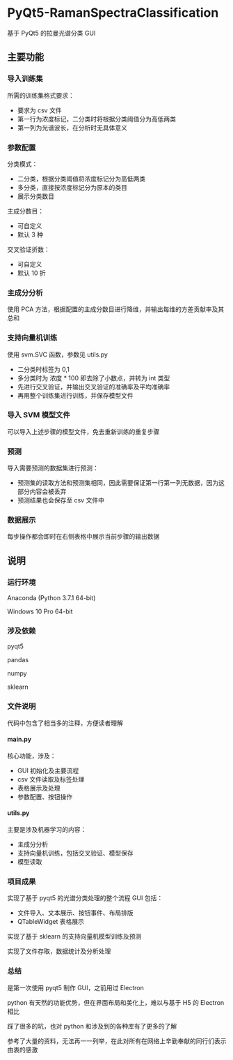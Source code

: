 # PyQt5-RamanSpectraClassification

基于 PyQt5 的拉曼光谱分类 GUI

## 主要功能

### 导入训练集

所需的训练集格式要求：

* 要求为 csv 文件
* 第一行为浓度标记，二分类时将根据分类阈值分为高低两类
* 第一列为光谱波长，在分析时无具体意义

### 参数配置

分类模式：

* 二分类，根据分类阈值将浓度标记分为高低两类
* 多分类，直接按浓度标记分为原本的类目
* 展示分类数目

主成分数目：

* 可自定义
* 默认 3 种

交叉验证折数：

* 可自定义
* 默认 10 折

### 主成分分析

使用 PCA 方法，根据配置的主成分数目进行降维，并输出每维的方差贡献率及其总和

### 支持向量机训练

使用 svm.SVC 函数，参数见 utils.py

* 二分类时标签为 0,1
* 多分类时为 浓度 * 100 即去除了小数点，并转为 int 类型
* 先进行交叉验证，并输出交叉验证的准确率及平均准确率
* 再用整个训练集进行训练，并保存模型文件

### 导入 SVM 模型文件

可以导入上述步骤的模型文件，免去重新训练的重复步骤

### 预测

导入需要预测的数据集进行预测：

* 预测集的读取方法和预测集相同，因此需要保证第一行第一列无数据，因为这部分内容会被丢弃
* 预测结果也会保存至 csv 文件中

### 数据展示

每步操作都会即时在右侧表格中展示当前步骤的输出数据

## 说明

### 运行环境

Anaconda (Python 3.7.1 64-bit)

Windows 10 Pro 64-bit

### 涉及依赖

pyqt5

pandas

numpy

sklearn

### 文件说明

代码中包含了相当多的注释，方便读者理解

#### main.py

核心功能，涉及：

* GUI 初始化及主要流程
* csv 文件读取及标签处理
* 表格展示及处理
* 参数配置、按钮操作

#### utils.py

主要是涉及机器学习的内容：

* 主成分分析
* 支持向量机训练，包括交叉验证、模型保存
* 模型读取

### 项目成果

实现了基于 pyqt5 的光谱分类处理的整个流程 GUI 包括：

* 文件导入、文本展示、按钮事件、布局排版
* QTableWidget 表格展示

实现了基于 sklearn 的支持向量机模型训练及预测

实现了文件存取，数据统计及分析处理

### 总结

是第一次使用 pyqt5 制作 GUI，之前用过 Electron

python 有天然的功能优势，但在界面布局和美化上，难以与基于 H5 的 Electron 相比

踩了很多的坑，也对 python 和涉及到的各种库有了更多的了解

参考了大量的资料，无法再一一列举，在此对所有在网络上辛勤奉献的同行们表示由衷的感激
